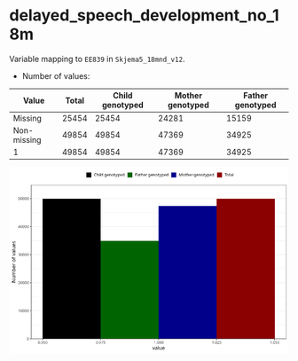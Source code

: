 # delayed_speech_development_no_18m
Variable mapping to `EE839` in `Skjema5_18mnd_v12`.
- Number of values:

| Value | Total | Child genotyped | Mother genotyped | Father genotyped |
| ----- | ----- | --------------- | ---------------- | ---------------- |
| Missing | 25454 | 25454 | 24281 | 15159 |
| Non-missing | 49854 | 49854 | 47369 | 34925 |
| 1 | 49854 | 49854 | 47369 | 34925 |



![](delayed_speech_development_no_18m_n.png)



